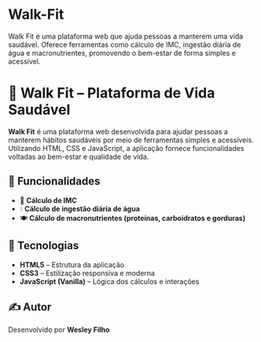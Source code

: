# Walk-Fit

Walk Fit é uma plataforma web que ajuda pessoas a manterem uma vida saudável. Oferece ferramentas como cálculo de IMC, ingestão diária de água e macronutrientes, promovendo o bem-estar de forma simples e acessível.

# 🌿 Walk Fit – Plataforma de Vida Saudável

**Walk Fit** é uma plataforma web desenvolvida para ajudar pessoas a manterem hábitos saudáveis por meio de ferramentas simples e acessíveis. Utilizando HTML, CSS e JavaScript, a aplicação fornece funcionalidades voltadas ao bem-estar e qualidade de vida.

## 🚀 Funcionalidades

- 🧮 **Cálculo de IMC**
- 💧 **Cálculo de ingestão diária de água**
- 🍽️ **Cálculo de macronutrientes (proteínas, carboidratos e gorduras)**

## 📁 Tecnologias

- **HTML5** – Estrutura da aplicação
- **CSS3** – Estilização responsiva e moderna
- **JavaScript (Vanilla)** – Lógica dos cálculos e interações

## ✍️ Autor

Desenvolvido por **Wesley Filho**
